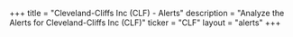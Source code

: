 +++
title = "Cleveland-Cliffs Inc (CLF) - Alerts"
description = "Analyze the Alerts for Cleveland-Cliffs Inc (CLF)"
ticker = "CLF"
layout = "alerts"
+++


